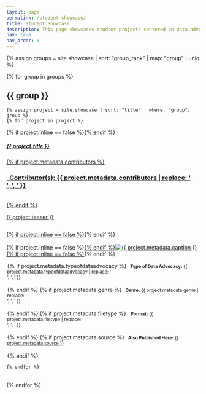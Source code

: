 ```yaml
---
layout: page
permalink: /student-showcase/
title: Student Showcase
description: This page showcases student projects centered on data advocacy to demonstrate the types of projects that classes using the curricular materials provided in the Data Advocacy for All Toolkit can produce.
nav: true
nav_order: 6
---
```

 
{% assign groups = site.showcase | sort: "group_rank" | map: "group" | uniq %} 

{% for group in groups %}

## {{ group }}

	{% assign project = site.showcase | sort: "title" | where: "group", group %}
	{% for project in project %}


<p>
    <div class="card {% if project.inline == false %}hoverable{% endif %}">
        <div class="row no-gutters">
            <div class="team col-sm-8 col-md-7">
                <div class="card-body">
                    {% if project.inline == false %}<a href="{{ project.url | relative_url }}">{% endif %}
                    <h5 class="card-title">{{ project.title }}</h5>
                    {% if project.metadata.contributors %}
			    <br><h3 class="card-text"><i class="fa-solid fa-people-group"></i><b>&nbsp; Contributor(s):</b> {{ project.metadata.contributors | replace: '<br />', ', ' }}</h3><br>
                    {% endif %}
                    <p class="card-text">
                        {{ project.teaser }}
			    <small><br><br></small>
                    </p>
                    {% if project.inline == false %}</a>{% endif %}
                </div></div>
		<div class="col-sm-4 col-md-5">
                <br>{% if project.inline == false %}<a href="{{ project.url | relative_url }}">{% endif %}<img src="{{ '/assets/img/' | append: project.metadata.image | relative_url }}" class="card-img img-fluid max-width: 80%" alt="{{ project.metadata.caption }}" />{% if project.inline == false %}</a>{% endif %}
                    <div class="card-body" style="margin: 2px;">
			<p class="card-text">
			{% if project.metadata.typeofdataadvocacy %}
                        <small class="test-muted"><i class="fa-solid fa-layer-group"></i><b>&nbsp; Type of Data Advocacy:</b> {{ project.metadata.typeofdataadvocacy | replace: '<br />', ', ' }}</small><br><br>
			{% endif %}
			{% if project.metadata.genre %}
			<small class="test-muted"><i class="fa-solid fa-bars-staggered"></i><b>&nbsp; Genre:</b> {{ project.metadata.genre | replace: '<br />', ', ' }}</small><br><br>
			{% endif %}
			{% if project.metadata.filetype %}
			<small class="test-muted">&nbsp;<i class="fa-solid fa-file"></i><b>&nbsp; Format:</b> {{ project.metadata.filetype | replace: '<br />', ', ' }}</small> <br><br>
			{% endif %}
			{% if project.metadata.source %}
			<small class="test-muted"><i class="fa-solid fa-link"></i><b>&nbsp; Also Published Here:</b> <a href="{{ project.metadata.source }}">{{ project.metadata.source }}</a></small><br><br>
			{% endif %}
                    </p>
		    </div>
            </div>
            </div>
        </div>
</p>

	{% endfor %}
<br>
{% endfor %}
